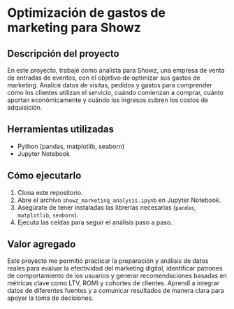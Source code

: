 # Optimización de gastos de marketing para Showz

## Descripción del proyecto
En este proyecto, trabajé como analista para Showz, una empresa de venta de entradas de eventos, con el objetivo de optimizar sus gastos de marketing. Analicé datos de visitas, pedidos y gastos para comprender cómo los clientes utilizan el servicio, cuándo comienzan a comprar, cuánto aportan económicamente y cuándo los ingresos cubren los costos de adquisición.

## Herramientas utilizadas
- Python (pandas, matplotlib, seaborn)
- Jupyter Notebook

## Cómo ejecutarlo
1. Clona este repositorio.
2. Abre el archivo `showz_marketing_analysis.ipynb` en Jupyter Notebook.
3. Asegúrate de tener instaladas las librerías necesarias (`pandas`, `matplotlib`, `seaborn`).
4. Ejecuta las celdas para seguir el análisis paso a paso.

## Valor agregado
Este proyecto me permitió practicar la preparación y análisis de datos reales para evaluar la efectividad del marketing digital, identificar patrones de comportamiento de los usuarios y generar recomendaciones basadas en métricas clave como LTV, ROMI y cohortes de clientes. Aprendí a integrar datos de diferentes fuentes y a comunicar resultados de manera clara para apoyar la toma de decisiones.

